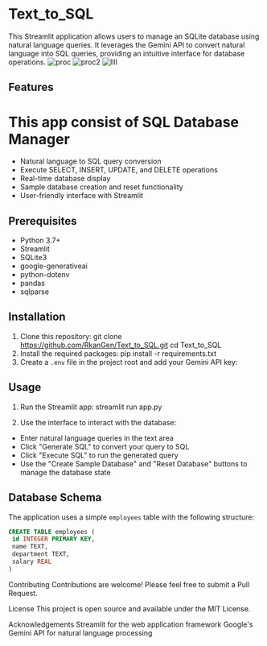 # Text_to_SQL


This Streamlit application allows users to manage an SQLite database using natural language queries. It leverages the Gemini API to convert natural language into SQL queries, providing an intuitive interface for database operations.
![proc](https://github.com/user-attachments/assets/b72ec237-3f74-4625-81ba-67bb5b577fde)
![proc2](https://github.com/user-attachments/assets/37492718-52ed-4fef-b37c-07ab10f81ca9)
![llll](https://github.com/user-attachments/assets/5cd5dc4d-5abe-4f1c-aed1-d1a9526d5ccd)

## Features
# This app consist of SQL Database Manager
- Natural language to SQL query conversion
- Execute SELECT, INSERT, UPDATE, and DELETE operations
- Real-time database display
- Sample database creation and reset functionality
- User-friendly interface with Streamlit

## Prerequisites

- Python 3.7+
- Streamlit
- SQLite3
- google-generativeai
- python-dotenv
- pandas
- sqlparse

## Installation

1. Clone this repository:
   git clone https://github.com/RkanGen/Text_to_SQL.git
   cd Text_to_SQL
2. Install the required packages:
pip install -r requirements.txt
3. Create a `.env` file in the project root and add your Gemini API key:
## Usage
1. Run the Streamlit app:
streamlit run app.py


2. Use the interface to interact with the database:
- Enter natural language queries in the text area
- Click "Generate SQL" to convert your query to SQL
- Click "Execute SQL" to run the generated query
- Use the "Create Sample Database" and "Reset Database" buttons to manage the database state


## Database Schema

The application uses a simple `employees` table with the following structure:

```sql
CREATE TABLE employees (
 id INTEGER PRIMARY KEY,
 name TEXT,
 department TEXT,
 salary REAL
)
```
Contributing
Contributions are welcome! Please feel free to submit a Pull Request.

License
This project is open source and available under the MIT License.

Acknowledgements
Streamlit for the web application framework
Google's Gemini API for natural language processing
